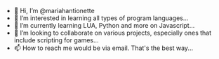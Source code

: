 - 👋 Hi, I’m @mariahantionette
- 👀 I’m interested in learning all types of program languages...
- 🌱 I’m currently learning LUA, Python and more on Javascript...
- 💞️ I’m looking to collaborate on various projects, especially ones that include scripting for games...
- 📫 How to reach me would be via email. That's the best way...

<!---
mariahantionette/mariahantionette is a ✨ special ✨ repository because its `README.md` (this file) appears on your GitHub profile.
You can click the Preview link to take a look at your changes.
--->
